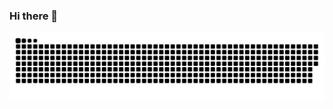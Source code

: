 ### Hi there 👋

<!--
**nanotower/nanotower** is a ✨ _special_ ✨ repository because its `README.md` (this file) appears on your GitHub profile.

Here are some ideas to get you started:

- 🔭 I’m currently working on ...
- 🌱 I’m currently learning ...
- 👯 I’m looking to collaborate on ...
- 🤔 I’m looking for help with ...
- 💬 Ask me about ...
- 📫 How to reach me: ...
- 😄 Pronouns: ...
- ⚡ Fun fact: ...
-->

<picture>
  <source media="(prefers-color-scheme: dark)" srcset="https://raw.githubusercontent.com/nanotower/nanotower/output/github-contribution-grid-snake.svg">
  <source media="(prefers-color-scheme: light)" srcset="https://raw.githubusercontent.com/nanotower/nanotower/output/github-contribution-grid-snake-dark.svg">
  <img alt="Shows an beautiful snake eating commits." src="https://raw.githubusercontent.com/nanotower/nanotower/output/github-contribution-grid-snake.svg">
</picture>
